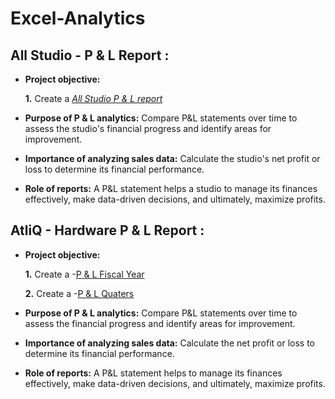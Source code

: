 # Excel-Analytics
## All Studio - P & L Report :


- **Project objective:** 

    **1.** Create a _[All Studio P & L report](https://github.com/Bharathk33333/Excel-Sales-Analytics/blob/main/All%20Studio%20P%20%26%20L.pdf)_

- **Purpose of P & L analytics:** Compare P&L statements over time to assess the studio's financial progress and identify areas for improvement.

- **Importance of analyzing sales data:** Calculate the studio's net profit or loss to determine its financial performance.

- **Role of reports:** A P&L statement helps a studio to manage its finances effectively, make data-driven decisions, and ultimately, maximize profits.

## AtliQ - Hardware P & L Report :

- **Project objective:** 

     **1.** Create a -[P & L Fiscal Year](https://github.com/Bharathk33333/Excel-Sales-Analytics/blob/main/P%20%26%20L%20-%20Fiscal%20Year.pdf)

     **2.** Create a -[P & L Quaters](https://github.com/Bharathk33333/Excel-Sales-Analytics/blob/main/P%20%26%20L%20-%20Quaters.pdf)

- **Purpose of P & L analytics:** Compare P&L statements over time to assess the financial progress and identify areas for improvement.

- **Importance of analyzing sales data:** Calculate the net profit or loss to determine its financial performance.

- **Role of reports:** A P&L statement helps to manage its finances effectively, make data-driven decisions, and ultimately, maximize profits.
